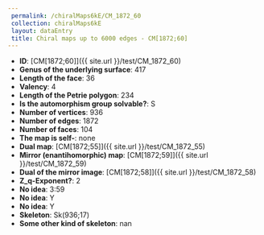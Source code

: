 ```yaml
--- 
 permalink: /chiralMaps6kE/CM_1872_60 
 collection: chiralMaps6kE
 layout: dataEntry
 title: Chiral maps up to 6000 edges - CM[1872;60]
---
```


- **ID**: [CM[1872;60]]({{ site.url }}/test/CM_1872_60)
- **Genus of the underlying surface**: 417
- **Length of the face**: 36
- **Valency**: 4
- **Length of the Petrie polygon**: 234
- **Is the automorphism group solvable?**: S
- **Number of vertices**: 936
- **Number of edges**: 1872
- **Number of faces**: 104
- **The map is self-**: none
- **Dual map**: [CM[1872;55]]({{ site.url }}/test/CM_1872_55)
- **Mirror (enantihomorphic) map**: [CM[1872;59]]({{ site.url }}/test/CM_1872_59)
- **Dual of the mirror image**: [CM[1872;58]]({{ site.url }}/test/CM_1872_58)
- **Z_q-Exponent?**: 2
- **No idea**:  3:59
- **No idea**: Y
- **No idea**: Y
- **Skeleton**: Sk(936;17)
- **Some other kind of skeleton**: nan
